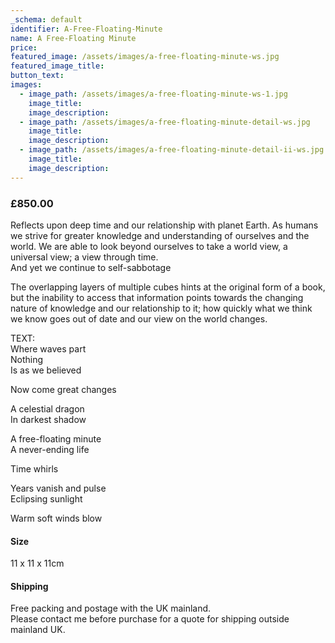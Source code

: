 ```yaml
---
_schema: default
identifier: A-Free-Floating-Minute
name: A Free-Floating Minute
price:
featured_image: /assets/images/a-free-floating-minute-ws.jpg
featured_image_title:
button_text:
images:
  - image_path: /assets/images/a-free-floating-minute-ws-1.jpg
    image_title:
    image_description:
  - image_path: /assets/images/a-free-floating-minute-detail-ws.jpg
    image_title:
    image_description:
  - image_path: /assets/images/a-free-floating-minute-detail-ii-ws.jpg
    image_title:
    image_description:
---
```

### £850.00

Reflects upon deep time and our relationship with planet Earth. As humans we strive for greater knowledge and understanding of ourselves and the world. We are able to look beyond ourselves to take a world view, a universal view; a view through time.<br>And yet we continue to self-sabbotage

The overlapping layers of multiple cubes hints at the original form of a book, but the inability to access that information points towards the changing nature of knowledge and our relationship to it; how quickly what we think we know goes out of date and our view on the world changes.

TEXT:<br>Where waves part<br>Nothing<br>Is as we believed

Now come great changes

A celestial dragon<br>In darkest shadow

A free-floating minute<br>A never-ending life

Time whirls

Years vanish and pulse<br>Eclipsing sunlight

Warm soft winds blow

####

#### Size

11 x 11 x 11cm

#### Shipping

Free packing and postage with the UK mainland.<br>Please contact me before purchase for a quote for shipping outside mainland UK.